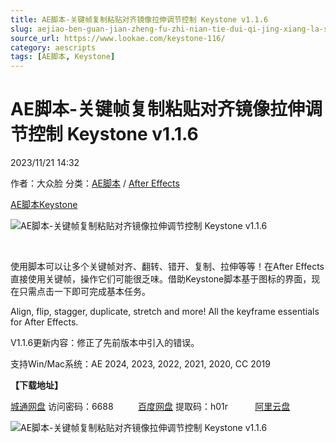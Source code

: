 ```yaml
---
title: AE脚本-关键帧复制粘贴对齐镜像拉伸调节控制 Keystone v1.1.6
slug: aejiao-ben-guan-jian-zheng-fu-zhi-nian-tie-dui-qi-jing-xiang-la-shen-diao-jie-kong-zhi-keystone-v1-1-6
source_url: https://www.lookae.com/keystone-116/
category: aescripts
tags: [AE脚本, Keystone]
---
```

# AE脚本-关键帧复制粘贴对齐镜像拉伸调节控制 Keystone v1.1.6

2023/11/21 14:32

作者：大众脸
分类：[AE脚本](https://www.lookae.com/after-effects/aescripts/) / [After Effects](https://www.lookae.com/after-effects/)

[AE脚本](https://www.lookae.com/tag/ae%e8%84%9a%e6%9c%ac/)[Keystone](https://www.lookae.com/tag/keystone/)

![AE脚本-关键帧复制粘贴对齐镜像拉伸调节控制 Keystone v1.1.6](https://www.lookae.com/wp-content/uploads/2022/05/Keystone.jpg "AE脚本-关键帧复制粘贴对齐镜像拉伸调节控制 Keystone v1.1.6-LookAE.com")

[﻿﻿﻿](https://cloud.video.taobao.com//play/u/705956171/p/1/e/6/t/1/359934549378.mp4)

使用脚本可以让多个关键帧对齐、翻转、错开、复制、拉伸等等！在After Effects直接使用关键帧，操作它们可能很乏味。借助Keystone脚本基于图标的界面，现在只需点击一下即可完成基本任务。

Align, flip, stagger, duplicate, stretch and more! All the keyframe essentials for After Effects.

V1.1.6更新内容：修正了先前版本中引入的错误。

支持Win/Mac系统：AE 2024, 2023, 2022, 2021, 2020, CC 2019

**【下载地址】**

[城通网盘](https://url70.ctfile.com/f/2827370-977379745-c7e588?p=4431) 访问密码：6688          [百度网盘](https://pan.baidu.com/s/1_Rn0kjgzdr89vg841qAJuw?pwd=h01r) 提取码：h01r           [阿里云盘](https://www.alipan.com/s/m3UvJRiUX74)

![AE脚本-关键帧复制粘贴对齐镜像拉伸调节控制 Keystone v1.1.6](https://img.alicdn.com/imgextra/i3/705956171/O1CN01v1jDk81vSMsUFxxei_!!705956171.jpg "AE脚本-关键帧复制粘贴对齐镜像拉伸调节控制 Keystone v1.1.6-LookAE.com")
